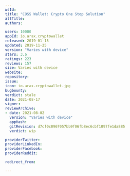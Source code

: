 ```yaml
---
wsId: 
title: "COSS Wallet: Crypto One Stop Solution"
altTitle: 
authors:

users: 10000
appId: io.arax.cryptowallet
released: 2019-01-15
updated: 2019-11-25
version: "Varies with device"
stars: 3.6
ratings: 223
reviews: 157
size: Varies with device
website: 
repository: 
issue: 
icon: io.arax.cryptowallet.jpg
bugbounty: 
verdict: stale
date: 2021-08-17
signer: 
reviewArchive:
- date: 2021-08-02
  version: "Varies with device"
  appHash: 
  gitRevision: d7cf0c0967057bb9f06fb8ec6cbf1097fe1da885
  verdict: wip

providerTwitter: 
providerLinkedIn: 
providerFacebook: 
providerReddit: 

redirect_from:

---
```




